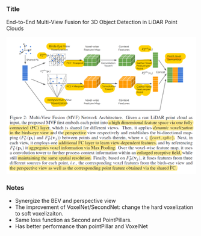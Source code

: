 ### Title
End-to-End Multi-View Fusion for 3D Object Detection in LiDAR Point Clouds

![alt text](pictures/mvf_lidar_3d_object_detection.png)

### Notes

* Synergize the BEV and perspective view
* The improvement of VoxelNet/SecondNet: change the hard voxelization to soft voxelizaiton.  
* Same loss function as Second and PointPillars.
* Has better performance than pointPillar and VoxelNet
